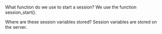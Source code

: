 What function do we use to start a session?
    We use the function session_start(). 

Where are these session variables stored? 
   Session variables are stored on the server.
